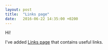 ```yaml
---
layout: post
title:  "Links page"
date:   2016-06-22 14:35:00 +0200
---
```

Hi!

I've added [Links page](/bns/links) that contains useful links.
